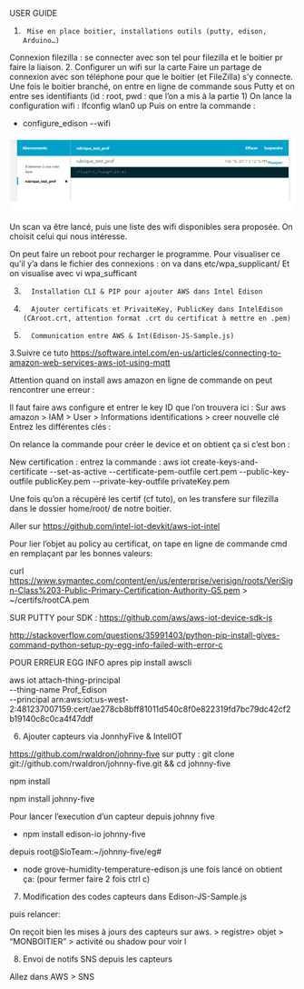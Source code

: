 USER GUIDE
1.      Mise en place boitier, installations outils (putty, edison, Arduino…)
Connexion filezilla : se connecter avec son tel pour filezilla et le boitier pr faire la liaison.
2.       Configurer un wifi sur la carte
Faire un partage de connexion avec son téléphone pour que le boitier (et FileZilla) s’y connecte.
Une fois le boitier branché, on entre en ligne de commande sous Putty et on entre ses identifiants (id : root, pwd : que l’on a mis à la partie 1)
On lance la configuration wifi :
Ifconfig wlan0 up
Puis on entre la commande :

- configure_edison --wifi 

<img src="https://github.com/Miage-Paris-Ouest/SIoT/blob/master/img/abonnements.PNG"/>

Un scan va être lancé, puis une liste des wifi disponibles sera proposée.
On choisit celui qui nous intéresse.

On peut faire un reboot pour recharger le programme.
Pour visualiser ce qu’il y’a dans le fichier des connexions : on va dans etc/wpa_supplicant/
Et on visualise avec vi wpa_sufficant
 
3.       Installation CLI & PIP pour ajouter AWS dans Intel Edison
4.       Ajouter certificats et PrivaiteKey, PublicKey dans IntelEdison (CAroot.crt, attention format .crt du certificat à mettre en .pem)
5.       Communication entre AWS & Int(Edison-JS-Sample.js)
 
 3.Suivre ce tuto
https://software.intel.com/en-us/articles/connecting-to-amazon-web-services-aws-iot-using-mqtt
 
Attention quand on install aws amazon en ligne de commande on peut rencontrer une erreur :


Il faut faire aws configure et entrer le key ID  que l’on trouvera ici :
Sur aws amazon > IAM > User > Informations identifications > creer nouvelle clé
Entrez les différentes clés :


On relance la commande pour créer le device et on obtient ça si c’est bon :


New certification : entrez la commande :
aws iot create-keys-and-certificate --set-as-active --certificate-pem-outfile cert.pem --public-key-outfile publicKey.pem --private-key-outfile privateKey.pem
 
Une fois qu’on a récupéré les certif (cf tuto), on les transfere sur filezilla dans le dossier home/root/ de notre boitier.

 
 
Aller sur https://github.com/intel-iot-devkit/aws-iot-intel
 
Pour lier l’objet au policy au certificat, on tape en ligne de commande cmd en remplaçant par les bonnes valeurs:

 curl https://www.symantec.com/content/en/us/enterprise/verisign/roots/VeriSign-Class%203-Public-Primary-Certification-Authority-G5.pem > ~/certifs/rootCA.pem
 
 

SUR PUTTY pour SDK : https://github.com/aws/aws-iot-device-sdk-js


 
 
http://stackoverflow.com/questions/35991403/python-pip-install-gives-command-python-setup-py-egg-info-failed-with-error-c
 
POUR ERREUR EGG INFO apres pip install awscli
 
aws iot attach-thing-principal                   \
     --thing-name Prof_Edison                          \
     --principal arn:aws:iot:us-west-2:481237007159:cert/ae278cb8bff81011d540c8f0e822319fd7bc79dc42cf2b19140c8c0ca4f47ddf


6.    Ajouter capteurs via JonnhyFive & IntelIOT
 
https://github.com/rwaldron/johnny-five
sur putty :
git clone git://github.com/rwaldron/johnny-five.git && cd johnny-five
 
npm install
 
npm install johnny-five
 
Pour lancer l’execution d’un capteur depuis johnny five
 
-  npm install edison-io johnny-five
 
depuis root@SioTeam:~/johnny-five/eg#
- node grove-humidity-temperature-edison.js
une fois lancé on obtient ça: 
(pour fermer faire 2 fois ctrl c)

7. Modification des codes capteurs dans Edison-JS-Sample.js

puis relancer:

On reçoit bien les mises à jours des capteurs sur aws. > registre> objet > “MONBOITIER” > activité ou shadow pour voir l

8. Envoi de notifs SNS depuis les capteurs

Allez dans AWS > SNS
